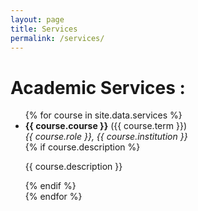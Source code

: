 ```yaml
---
layout: page
title: Services
permalink: /services/
---
```


# Academic Services :

<ul>
  {% for course in site.data.services %}
    <li>
      <strong>{{ course.course }}</strong> ({{ course.term }}) <br>
      <em>{{ course.role }}, {{ course.institution }}</em> <br>
      {% if course.description %}
        <p>{{ course.description }}</p>
      {% endif %}
    </li>
  {% endfor %}
</ul>
